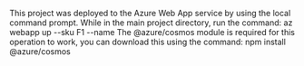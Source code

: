This project was deployed to the Azure Web App service by using the local command prompt.
While in the main project directory, run the command: az webapp up --sku F1 --name <app-name>
The @azure/cosmos module is required for this operation to work, you can download this using the command: npm install @azure/cosmos
